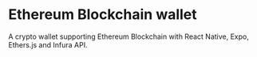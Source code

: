# Ethereum Blockchain wallet
A crypto wallet supporting Ethereum Blockchain with React Native, Expo, Ethers.js and Infura API.
